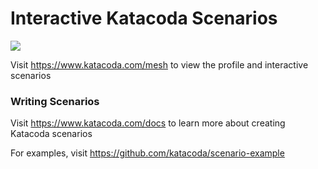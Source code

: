 # Interactive Katacoda Scenarios

[![](http://shields.katacoda.com/katacoda/mesh/count.svg)](https://www.katacoda.com/mesh "Get your profile on Katacoda.com")

Visit https://www.katacoda.com/mesh to view the profile and interactive scenarios

### Writing Scenarios
Visit https://www.katacoda.com/docs to learn more about creating Katacoda scenarios

For examples, visit https://github.com/katacoda/scenario-example
